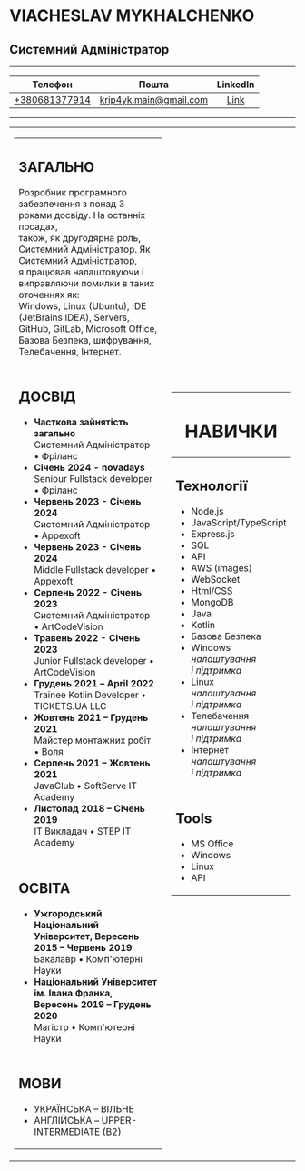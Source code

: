 # VIACHESLAV MYKHALCHENKO
## Системний Адміністратор

_______________________________

|Телефон|Пошта|LinkedIn|
|:---:|:---:|:---:|
|[+380681377914](tel:+380681377914)|[krip4yk.main@gmail.com](mailto:krip4yk.main@gmail.com)|[Link](https://www.linkedin.com/in/viacheslav-mykhalchenko-752042171/)|

_______________________________

<table>
<tbody>
<tr>
<td>
  <table>
  <tbody>
  <tr>
    <td><h2>ЗАГАЛЬНО</h2><p>Розробник програмного забезпечення з понад 3 роками досвіду. На останніх посадах,
                                         <br>також, як другодярна роль, Системний Адміністратор. Як Системний Адміністратор,
                                         <br>я працював налаштовуючи і виправляючи помилки в таких оточеннях як:
                                         <br>Windows, Linux (Ubuntu), IDE (JetBrains IDEA), Servers, GitHub, GitLab, Microsoft Office, 
                                         <br>Базова Безпека, шифрування, Телебачення, Інтернет.</p></td>
  </tr>
  <tr>
    <td><h2>ДОСВІД</h2>
      <ul>
        <li><b>Часткова зайнятість загально</b><br>Системний Адміністратор • Фріланс</li>
        <li><b>Січень 2024 - novadays</b><br>Seniour Fullstack developer • Фріланс</li>
        <li><b>Червень 2023 - Січень 2024</b><br>Системний Адміністратор • Appexoft</li>
        <li><b>Червень 2023 - Січень 2024</b><br>Middle Fullstack developer • Appexoft</li>
        <li><b>Серпень 2022 - Січень 2023</b><br>Системний Адміністратор • ArtCodeVision</li>
        <li><b>Травень 2022 - Січень 2023</b><br>Junior Fullstack developer • ArtCodeVision</li>
        <li><b>Грудень 2021 – April 2022</b><br>Trainee Kotlin Developer • TICKETS.UA LLC</li>
        <li><b>Жовтень 2021 – Грудень 2021</b><br>Майстер монтажних робіт • Воля</li>
        <li><b>Серпень 2021 – Жовтень 2021</b><br>JavaClub • SoftServe IT Academy</li>
        <li><b>Листопад 2018 – Січень 2019</b><br>IT Викладач • STEP IT Academy</li>
      </ul></td>
  </tr>
  <tr>
    <td><h2>ОСВІТА</h2>
      <ul>
        <li><b>Ужгородський Національний Університет, Вересень 2015 – Червень 2019</b><br>Бакалавр • Комп'ютерні Науки</li>
        <li><b>Національний Університет ім. Івана Франка, Вересень 2019 – Грудень 2020</b><br>Магістр • Комп'ютерні Науки</li>
      </ul></td>
  </tr>
  <tr>
    <td><h2>МОВИ</h2>
      <ul>
        <li>УКРАЇНСЬКА – ВІЛЬНЕ</li>
        <li>АНГЛІЙСЬКА – UPPER-INTERMEDIATE (B2)</li>
      </ul></td>
  </tr>
  </tbody>
  </table>
</td>
<td>
  <table>
  <thead>
  <tr>
    <th><h1>НАВИЧКИ</h1></th>
  </tr>
  </thead>
  <tbody>
  <tr>
    <td><h2>Технології</h2>
      <ul>
        <li>Node.js</li>
        <li>JavaScript/TypeScript</li>
        <li>Express.js</li>
        <li>SQL</li>
        <li>API</li>
        <li>AWS (images)</li>
        <li>WebSocket</li>
        <li>Html/CSS</li>
        <li>MongoDB</li>
        <li>Java</li>
        <li>Kotlin</li>
        <li>Базова Безпека</li>
        <li>Windows<br><i>налаштування<br> і підтримка</i></li>
        <li>Linux<br><i>налаштування<br> і підтримка</i></li>
        <li>Телебачення<br><i>налаштування<br> і підтримка</i></li>
        <li>Інтернет<br><i>налаштування<br> і підтримка</i></li>
      </ul>
  </td>
  </tr>
  <tr>
    <td><h2>Tools</h2>
      <ul>
        <li>MS Office</li>
        <li>Windows</li>
        <li>Linux</li>
        <li>API</li>
      </ul>
  </td>
  </tr>
  </tbody>
  </table>
</td>
</tr>
</tbody>
</table>
